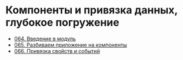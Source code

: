# Компоненты и привязка данных, глубокое погружение

- [064. Введение в модуль](./064.%20Module%20Introduction)
- [065. Разбиваем приложение на компоненты](./065.%20Splitting%20Apps%20into%20Components)
- [066. Привязка свойств и событий](./066.%20Property%20&%20Event%20Binding%20Overview)
